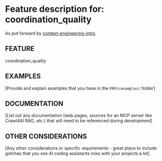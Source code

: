 # Feature description for: coordination_quality

As put forward by [context-engineering-intro](https://github.com/qte77/context-engineering-intro).

## FEATURE

coordination_quality

## EXAMPLES

[Provide and explain examples that you have in the `PRPs/examples/` folder]

## DOCUMENTATION

[List out any documentation (web pages, sources for an MCP server like Crawl4AI RAG, etc.) that will need to be referenced during development]

## OTHER CONSIDERATIONS

[Any other considerations or specific requirements - great place to include gotchas that you see AI coding assistants miss with your projects a lot]
